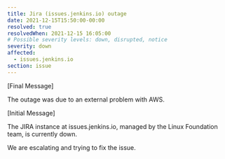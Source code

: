 ```yaml
---
title: Jira (issues.jenkins.io) outage
date: 2021-12-15T15:50:00-00:00
resolved: true
resolvedWhen: 2021-12-15 16:05:00
# Possible severity levels: down, disrupted, notice
severity: down
affected:
  - issues.jenkins.io
section: issue
---
```

[Final Message]

The outage was due to an external problem with AWS.

[Initial Message]

The JIRA instance at issues.jenkins.io, managed by the Linux Foundation team, is currently down.

We are escalating and trying to fix the issue.
